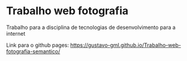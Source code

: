 # Trabalho web fotografia
 Trabalho para a disciplina de tecnologias de desenvolvimento para a internet

Link para o github pages:
https://gustavo-gml.github.io/Trabalho-web-fotografia-semantico/

